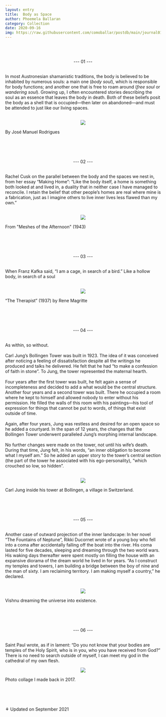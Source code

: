 ```yaml
---
layout: entry
title:  Body as Space
author: Phoemela Ballaran
category: Collection
date: 2020-09-16
img: https://raw.githubusercontent.com/comoballar/postdb/main/journal01/01.png
---
```

<br><br>
<p align="center">--- 01 ---</p>
<br>
In most Austronesian shamanistic traditions, the body is believed to be inhabited by numerous souls: a main one (<i>body soul</i>), which is responsible for body functions; and another one that is free to roam around (<i>free soul</i> or <i>wandering soul</i>). Growing up, I often encountered stories describing the soul as an essence that leaves the body in death. Both of these beliefs posit the body as a shell that is occupied—then later on abandoned—and must be attended to just like our living spaces.
<br><br>
<p align="center"><img src="https://raw.githubusercontent.com/comoballar/postdb/main/journal01/01.png"/><figcaption>By José Manuel Rodrigues</figcaption></p>
<br><br><br>
<p align="center">--- 02 ---</p>
<br>
Rachel Cusk on the parallel between the body and the spaces we nest in, from her essay “Making Home”: “Like the body itself, a home is something both looked at and lived in, a duality that in neither case I have managed to reconcile. I retain the belief that other people’s homes are real where mine is a fabrication, just as I imagine others to live inner lives less flawed than my own.”
<br><br>
<p align="center"><img src="https://raw.githubusercontent.com/comoballar/postdb/main/journal01/02.png"/><figcaption>From "Meshes of the Afternoon" (1943)</figcaption></p>
<br><br><br>
<p align="center">--- 03 ---</p>
<br>
When Franz Kafka said, “I am a cage, in search of a bird.” Like a hollow body, in search of a soul
<br><br>
<p align="center"><img class="vertical" src="https://raw.githubusercontent.com/comoballar/postdb/main/journal01/03.png"/><figcaption>“The Therapist” (1937) by Rene Magritte</figcaption></p>
<br><br><br>
<p align="center">--- 04 ---</p>
<br>
As within, so without.<br><br>
Carl Jung’s Bollingen Tower was built in 1923. The idea of it was conceived after noticing a feeling of dissatisfaction despite all the writings he produced and talks he delivered. He felt that he had “to make a confession of faith in stone”. To Jung, the tower represented the maternal hearth.<br><br>
Four years after the first tower was built, he felt again a sense of incompleteness and decided to add a what would be the central structure. Another four years and a second tower was built. There he occupied a room where he kept to himself and allowed nobody to enter without his permission. He filled the walls of this room with his paintings—his tool of expression for things that cannot be put to words, of things that exist outside of time.<br><br>
Again, after four years, Jung was restless and desired for an open space so he added a courtyard. In the span of 12 years, the changes that the Bollingen Tower underwent paralleled Jung’s morphing internal landscape.<br><br>
No further changes were made on the tower, not until his wife’s death. During that time, Jung felt, in his words, “an inner obligation to become what I myself am.” So he added an upper story to the tower’s central section (the part of the tower he associated with his ego-personality), “which crouched so low, so hidden”.<br><br>
<p align="center"><img class="vertical" src="https://raw.githubusercontent.com/comoballar/postdb/main/journal01/04.png"/><figcaption>Carl Jung inside his tower at Bollingen, a village in Switzerland.</figcaption></p>
<br><br><br>
<p align="center">--- 05 ---</p>
<br>
Another case of outward projection of the inner landscape: In her novel “The Fountains of Neptune”, Rikki Ducornet wrote of a young boy who fell into a coma after accidentally falling off the boat into the river. His coma lasted for five decades, sleeping and dreaming through the two world wars. His waking days thereafter were spent mostly on filling the house with an expansive diorama of the dream world he lived in for years.  “As I construct my temples and towers, I am building a bridge between the boy of nine and the man of sixty. I am reclaiming territory. I am making myself a country,” he declared.
<br><br>
<p align="center"><img src="https://raw.githubusercontent.com/comoballar/postdb/main/journal01/05.png"/><figcaption>Vishnu dreaming the universe into existence.</figcaption></p>
<br><br><br>
<p align="center">--- 06 ---</p>
<br>
Saint Paul wrote, as if in lament: “Do you not know that your bodies are temples of the Holy Spirit, who is in you, who you have received from God?” There is no need to search outside of myself, I can meet my god in the cathedral of my own flesh.
<br>
<p align="center"><img src="https://raw.githubusercontent.com/comoballar/postdb/main/journal01/06.png"/><figcaption>Photo collage I made back in 2017.</figcaption></p>
<br><br><br>
<p>⚘ Updated on September 2021</p>
<br> 
